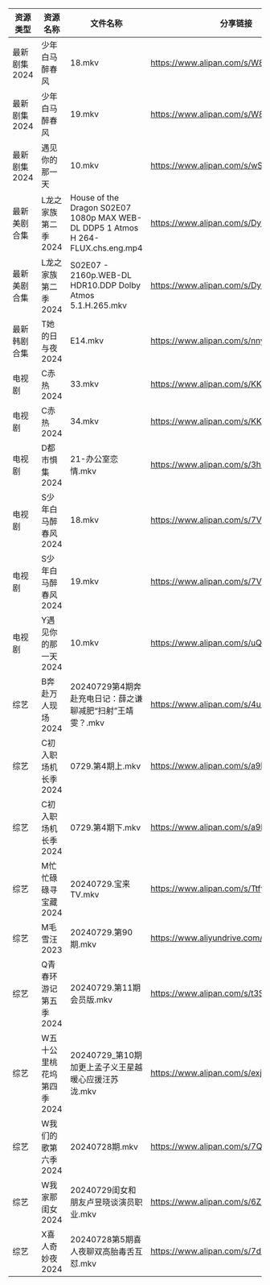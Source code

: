 | 资源类型     | 资源名称            | 文件名称                                                                            | 分享链接                                      | 更新时间                |
| -------- | --------------- | ------------------------------------------------------------------------------- | ----------------------------------------- | ------------------- |
| 最新剧集2024 | 少年白马醉春风         | 18.mkv                                                                          | https://www.alipan.com/s/W8mwnHE9VZf      | 2024-07-29 14:10:02 |
| 最新剧集2024 | 少年白马醉春风         | 19.mkv                                                                          | https://www.alipan.com/s/W8mwnHE9VZf      | 2024-07-29 14:10:02 |
| 最新剧集2024 | 遇见你的那一天         | 10.mkv                                                                          | https://www.alipan.com/s/wSVYSy9To3B      | 2024-07-29 14:10:07 |
| 最新美剧合集   | L龙之家族第二季2024    | House of the Dragon S02E07 1080p MAX WEB-DL DDP5 1 Atmos H 264-FLUX.chs.eng.mp4 | https://www.alipan.com/s/DyvLf3chM2K      | 2024-07-29 12:09:17 |
| 最新美剧合集   | L龙之家族第二季2024    | S02E07 - 2160p.WEB-DL HDR10.DDP Dolby Atmos 5.1.H.265.mkv                       | https://www.alipan.com/s/DyvLf3chM2K      | 2024-07-29 12:09:16 |
| 最新韩剧合集   | T她的日与夜2024      | E14.mkv                                                                         | https://www.alipan.com/s/nnyTdgGkMzK      | 2024-07-29 00:09:25 |
| 电视剧      | C赤热2024         | 33.mkv                                                                          | https://www.alipan.com/s/KKodkCecDcy      | 2024-07-29 20:05:13 |
| 电视剧      | C赤热2024         | 34.mkv                                                                          | https://www.alipan.com/s/KKodkCecDcy      | 2024-07-29 20:05:12 |
| 电视剧      | D都市惧集2024       | 21-办公室恋情.mkv                                                                    | https://www.alipan.com/s/3h7mz7XVT7D      | 2024-07-29 14:05:23 |
| 电视剧      | S少年白马醉春风2024    | 18.mkv                                                                          | https://www.alipan.com/s/7ViyPGoKdyN      | 2024-07-29 14:06:19 |
| 电视剧      | S少年白马醉春风2024    | 19.mkv                                                                          | https://www.alipan.com/s/7ViyPGoKdyN      | 2024-07-29 14:06:19 |
| 电视剧      | Y遇见你的那一天2024    | 10.mkv                                                                          | https://www.alipan.com/s/uQ2Vgm56dsn      | 2024-07-29 14:07:04 |
| 综艺       | B奔赴万人现场2024     | 20240729第4期奔赴充电日记：薛之谦聊减肥“扫射”王靖雯？.mkv                                            | https://www.alipan.com/s/4u7m3VMcqux      | 2024-07-29 14:07:17 |
| 综艺       | C初入职场机长季2024    | 0729.第4期上.mkv                                                                   | https://www.alipan.com/s/a9hmC3o2B18      | 2024-07-29 14:07:31 |
| 综艺       | C初入职场机长季2024    | 0729.第4期下.mkv                                                                   | https://www.alipan.com/s/a9hmC3o2B18      | 2024-07-29 14:07:31 |
| 综艺       | M忙忙碌碌寻宝藏2024    | 20240729.宝来TV.mkv                                                               | https://www.alipan.com/s/TtfyudAgS8v      | 2024-07-29 14:08:03 |
| 综艺       | M毛雪汪2023        | 20240729.第90期.mkv                                                               | https://www.aliyundrive.com/s/asPqfgPRqAg | 2024-07-29 14:08:06 |
| 综艺       | Q青春环游记第五季2024   | 20240729.第11期会员版.mkv                                                            | https://www.alipan.com/s/t3StjPH9G3k      | 2024-07-29 14:08:24 |
| 综艺       | W五十公里桃花坞第四季2024 | 20240729_第10期加更上孟子义王星越暖心应援汪苏泷.mkv                                               | https://www.alipan.com/s/exjYEbxNRBJ      | 2024-07-29 14:08:50 |
| 综艺       | W我们的歌第六季2024    | 20240728期.mkv                                                                   | https://www.alipan.com/s/7QHb1Czg7nU      | 2024-07-29 00:08:34 |
| 综艺       | W我家那闺女2024      | 20240729闺女和朋友卢昱晓谈演员职业.mkv                                                       | https://www.alipan.com/s/6Zh3yAep1kC      | 2024-07-29 14:08:55 |
| 综艺       | X喜人奇妙夜2024      | 20240728第5期喜人夜聊双高胎毒舌互怼.mkv                                                      | https://www.alipan.com/s/7dsoE9PKtJZ      | 2024-07-29 00:08:39 |
